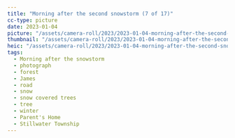 ```yaml
---
title: "Morning after the second snowstorm (7 of 17)"
cc-type: picture
date: 2023-01-04
picture: "/assets/camera-roll/2023/2023-01-04-morning-after-the-second-snowstorm-07/20230104_150804995_iOS.jpg"
thumbnail: "/assets/camera-roll/2023/2023-01-04-morning-after-the-second-snowstorm-07/20230104_150804995_iOS-thumbnail.jpg"
heic: "/assets/camera-roll/2023/2023-01-04-morning-after-the-second-snowstorm-07/20230104_150804995_iOS.heic"
tags:
  - Morning after the snowstorm
  - photograph
  - forest
  - James
  - road
  - snow
  - snow covered trees
  - tree
  - winter
  - Parent's Home
  - Stillwater Township
---
```


